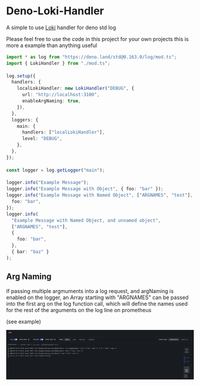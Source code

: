# Deno-Loki-Handler

A simple to use [Loki](https://grafana.com/oss/loki/) handler for deno std log

Please feel free to use the code in this project for your own projects this is
more a example than anything useful

```ts
import * as log from "https://deno.land/std@0.163.0/log/mod.ts";
import { LokiHandler } from "./mod.ts";

log.setup({
  handlers: {
    localLokiHandler: new LokiHandler("DEBUG", {
      url: "http://localhost:3100",
      enableArgNaming: true,
    }),
  },
  loggers: {
    main: {
      handlers: ["localLokiHandler"],
      level: "DEBUG",
    },
  },
});

const logger = log.getLogger("main");

logger.info("Example Message");
logger.info("Example Message with Object", { foo: "bar" });
logger.info("Example Message with Named Object", ["ARGNAMES", "test"], {
  foo: "bar",
});
logger.info(
  "Example Message with Named Object, and unnamed object",
  ["ARGNAMES", "test"],
  {
    foo: "bar",
  },
  { bar: "baz" }
);
```

## Arg Naming

If passing multiple argmuments into a log request, and argNaming is enabled on
the logger, an Array starting with "ARGNAMES" can be passed into the first arg
on the log function call, which will define the names used for the rest of the
arguments on the log line on prometheus

(see example)

![img](images/example.png)
